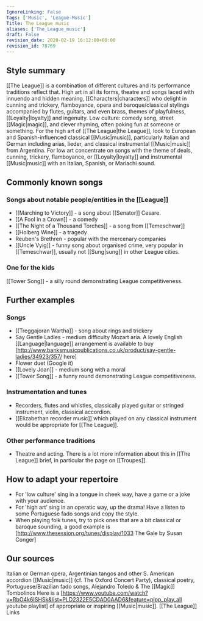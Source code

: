 ```yaml
---
IgnoreLinking: False
Tags: ['Music', 'League-Music']
Title: The League music
aliases: ['The_League_music']
draft: False
revision_date: 2020-02-19 16:12:00+00:00
revision_id: 78769
---
```


## Style summary
[[The League]] is a combination of different cultures and its performance traditions reflect that. High art in all its forms, theatre and songs laced with innuendo and hidden meaning, [[Characters|characters]] who delight in cunning and trickery, flamboyance, opera and baroque/classical stylings accompanied by flutes, guitars, and even brass, themes of playfulness, [[Loyalty|loyalty]] and ingenuity. Low culture: comedy song, street [[Magic|magic]], and clever rhyming, often poking fun at someone or something. 
For the high art of [[The League|the League]], look to European and Spanish-influenced classical [[Music|music]], particularly Italian and German including arias, lieder, and classical instrumental [[Music|music]] from Argentina. For low art concentrate on songs with the theme of deals, cunning, trickery, flamboyance, or [[Loyalty|loyalty]] and instrumental [[Music|music]] with an Italian, Spanish, or Mariachi sound.
## Commonly known songs
### Songs about notable people/entities in the [[League]]
* [[Marching to Victory]] - a song about [[Senator]] Cesare.
* [[A Fool in a Crown]] - a comedy
* [[The Night of a Thousand Torches]] - a song from [[Temeschwar]]
* [[Holberg Wine]] - a tragedy
* Reuben's Brethren - popular with the mercenary companies
* [[Uncle Vyig]] - funny song about organised crime, very popular in [[Temeschwar]], usually not [[Sung|sung]] in other League cities.
### One for the kids
[[Tower Song]] - a silly round demonstrating League competitiveness.
## Further examples
### Songs
* [[Treggajoran Wartha]] - song about rings and trickery
* Say Gentle Ladies - medium difficulty Mozart aria. A lovely English [[Language|language]] arrangement is available to buy [http://www.banksmusicpublications.co.uk/product/say-gentle-ladies/34923/357/ here]
* Flower duet (Google it)
* [[Lovely Joan]] - medium song with a moral
* [[Tower Song]] - a funny round demonstrating League competitiveness.
### Instrumentation and tunes
* Recorders, flutes and whistles, classically played guitar or stringed instrument, violin, classical accordion.
* [[Elizabethan recorder music]] which played on any classical instrument would be appropriate for [[The League]].
### Other performance traditions
* Theatre and acting. There is a lot more information about this in [[The League]] brief, in particular the page on [[Troupes]].
## How to adapt your repertoire
* For 'low culture' sing in a tongue in cheek way, have a game or a joke with your audience.
* For 'high art' sing in an operatic way, up the drama! Have a listen to some Portuguese fado songs and copy the style.
* When playing folk tunes, try to pick ones that are a bit classical or baroque sounding, a good example is [http://www.thesession.org/tunes/display/1033 The Gale by Susan Conger]
## Our sources
Italian or German opera, Argentinian tangos and other S. American accordion [[Music|music]] (cf. The Oxford Concert Party), classical poetry, Portuguese/Brazilian fado songs, Alejandro Toledo & The [[Magic]] Tombolinos
Here is a [https://www.youtube.com/watch?v=RbO4k6ISHSk&list=PLD2322E5CDAD0AAD6&feature=plpp_play_all youtube playlist] of appropriate or inspiring [[Music|music]].
[[The League]] Links